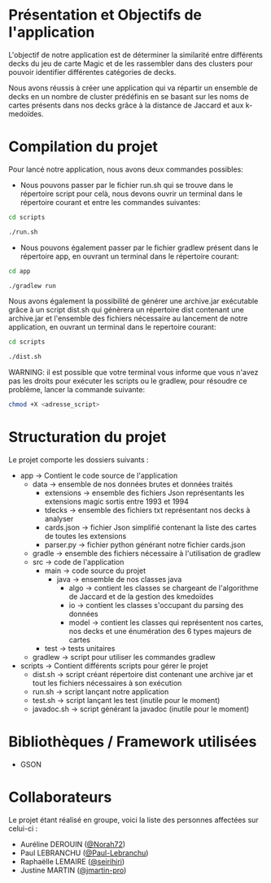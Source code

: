 # Présentation et Objectifs de l'application

L'objectif de notre application est de déterminer la similarité entre différents
decks du jeu de carte Magic et de les rassembler dans des clusters pour pouvoir
identifier différentes catégories de decks.

Nous avons réussis à créer une application qui va répartir un ensemble de decks
en un nombre de cluster prédéfinis en se basant sur les noms de cartes présents
dans nos decks grâce à la distance de Jaccard et aux k-medoïdes.  

# Compilation du projet

Pour lancé notre application, nous avons deux commandes possibles:

- Nous pouvons passer par le fichier run.sh qui se trouve dans le répertoire
script pour celà, nous devons ouvrir un terminal dans le répertoire courant et
entre les commandes suivantes:

``` bash
cd scripts
```

``` bash
./run.sh
```

- Nous pouvons également passer par le fichier gradlew présent dans le répertoire
app, en ouvrant un terminal dans le répertoire courant:

``` bash
cd app
```

``` bash
./gradlew run
```

Nous avons également la possibilité de générer une archive.jar exécutable grâce
à un script dist.sh qui génèrera un répertoire dist contenant une archive.jar et
l'ensemble des fichiers nécessaire au lancement de notre application, en ouvrant
 un terminal dans le repertoire courant:

``` bash
cd scripts
```

``` bash
./dist.sh
```

WARNING: il est possible que votre terminal vous informe que vous n'avez pas les
droits pour exécuter les scripts ou le gradlew, pour résoudre ce problème,
lancer la commande suivante:

``` bash
chmod +X <adresse_script>
```

# Structuration du projet

Le projet comporte les dossiers suivants :
- app → Contient le code source de l'application
	- data → ensemble de nos données brutes et données traités
		- extensions → ensemble des fichiers Json représentants les extensions
		magic sortis entre 1993 et 1994
		- tdecks → ensemble des fichiers txt représentant nos decks à analyser
		- cards.json → fichier Json simplifié contenant la liste des cartes de
		toutes les extensions
		- parser.py → fichier python générant notre fichier cards.json
	- gradle → ensemble des fichiers nécessaire à l'utilisation de gradlew
	- src → code de l'application
		- main → code source du projet
			- java → ensemble de nos classes java
				- algo → contient les classes se chargeant de l'algorithme de
				Jaccard et de la gestion des kmedoïdes
				- io → contient les classes s'occupant du parsing des données
				- model → contient les classes qui représentent nos cartes, nos
				decks et une énumération des 6 types majeurs de cartes
		- test → tests unitaires
	- gradlew → script pour utiliser les commandes gradlew
- scripts → Contient différents scripts pour gérer le projet
	- dist.sh → script créant répertoire dist contenant une archive jar et tout
	les fichiers nécessaires à son exécution
	- run.sh → script lançant notre application
	- test.sh → script lançant les test (inutile pour le moment)
	- javadoc.sh → script générant la javadoc (inutile pour le moment)

# Bibliothèques / Framework utilisées

- GSON

# Collaborateurs

Le projet étant réalisé en groupe, voici la liste des personnes affectées sur celui-ci :

- Auréline DEROUIN ([@Norah72](https://github.com/Norah72))
- Paul LEBRANCHU ([@Paul-Lebranchu](https://github.com/Paul-Lebranchu))
- Raphaëlle LEMAIRE ([@seirihiri](https://github.com/seirihiri))
- Justine MARTIN ([@jmartin-pro](https://github.com/jmartin-pro))
